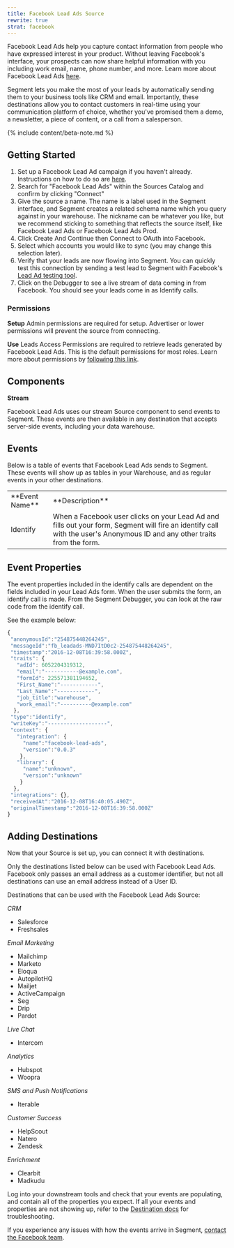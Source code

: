 ```yaml
---
title: Facebook Lead Ads Source
rewrite: true
strat: facebook
---
```


Facebook Lead Ads help you capture contact information from people who have expressed interest in your product. Without leaving Facebook's interface, your prospects can now share helpful information with you including work email, name, phone number, and more. Learn more about Facebook Lead Ads [here](https://www.facebook.com/business/news/lead-ads-launch). 

Segment lets you make the most of your leads by automatically sending them to your business tools like CRM and email. Importantly, these destinations allow you to contact customers in real-time using your communication platform of choice, whether you've promised them a demo, a newsletter, a piece of content, or a call from a salesperson.

{% include content/beta-note.md %}


## Getting Started

1. Set up a Facebook Lead Ad campaign if you haven't already. Instructions on how to do so are [here](https://www.facebook.com/business/help/1462876307360828).
2. Search for "Facebook Lead Ads" within the Sources Catalog and confirm by clicking "Connect"
3. Give the source a name. The name is a label used in the Segment interface, and Segment creates a related schema name which you query against in your warehouse. The nickname can be whatever you like, but we recommend sticking to something that reflects the source itself, like Facebook Lead Ads or Facebook Lead Ads Prod. 
4. Click Create And Continue then Connect to OAuth into Facebook.
5. Select which accounts you would like to sync (you may change this selection later).
6. Verify that your leads are now flowing into Segment. You can quickly test this connection by sending a test lead to Segment with Facebook's [Lead Ad testing tool](https://developers.facebook.com/tools/lead-ads-testing).
7. Click on the Debugger to see a live stream of data coming in from Facebook. You should see your leads come in as Identify calls.

### Permissions
**Setup**
Admin permissions are required for setup. Advertiser or lower permissions will prevent the source from connecting.

**Use**
Leads Access Permissions are required to retrieve leads generated by Facebook Lead Ads. This is the default permissions for most roles. Learn more about permissions by [following this link](https://www.facebook.com/business/help/1440176552713521).

## Components

**Stream**

Facebook Lead Ads uses our stream Source component to send events to Segment. These events are then available in any destination that accepts server-side events, including your data warehouse.

## Events

Below is a table of events that Facebook Lead Ads sends to Segment. These events will show up as tables in your Warehouse, and as regular events in your other destinations.

<table>
  <tr>
    <td>**Event Name**</td>
    <td>**Description**</td>
  </tr>
  <tr>
    <td>Identify</td>
    <td>When a Facebook user clicks on your Lead Ad and fills out your form, Segment will fire an identify call with the user's Anonymous ID and any other traits from the form.</td>
  </tr>
</table>

## Event Properties

The event properties included in the identify calls are dependent on the fields included in your Lead Ads form. When the user submits the form, an identify call is made. From the Segment Debugger, you can look at the raw code from the identify call.

See the example below:

```js
{
 "anonymousId":"254875448264245",
 "messageId":"fb_leadads-MND7ItD0c2-254875448264245",
 "timestamp":"2016-12-08T16:39:58.000Z",
 "traits": {
   "adId": 6052204319312,
   "email":"-----------@example.com",
   "formId": 225571381194652,
   "First_Name":"------------",
   "Last_Name":"------------",
   "job_title":"warehouse",
   "work_email":"----------@example.com"
  },
 "type":"identify",
 "writeKey":"-------------------",
 "context": {
   "integration": {
     "name":"facebook-lead-ads",
     "version":"0.0.3"
    },
   "library": {
     "name":"unknown",
     "version":"unknown"
    }
  },
 "integrations": {},
 "receivedAt":"2016-12-08T16:40:05.490Z",
 "originalTimestamp":"2016-12-08T16:39:58.000Z"
}
```

## Adding Destinations

Now that your Source is set up, you can connect it with destinations. 

Only the destinations listed below can be used with Facebook Lead Ads. Facebook only passes an email address as a customer identifier, but not all destinations can use an email address instead of a User ID.  

Destinations that can be used with the Facebook Lead Ads Source:

*CRM*
- Salesforce
- Freshsales

*Email Marketing*
- Mailchimp
- Marketo
- Eloqua
- AutopilotHQ
- Mailjet
- ActiveCampaign
- Seg
- Drip
- Pardot

*Live Chat*
- Intercom

*Analytics*
- Hubspot
- Woopra

*SMS and Push Notifications*
- Iterable

*Customer Success*
- HelpScout
- Natero
- Zendesk

*Enrichment*
- Clearbit
- Madkudu

Log into your downstream tools and check that your events are populating, and contain all of the properties you expect. If all your events and properties are not showing up, refer to the [Destination docs](https://segment.com/docs/connections/destinations/) for troubleshooting.

If you experience any issues with how the events arrive in Segment, [contact the Facebook team](https://www.facebook.com/business/resources).
